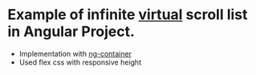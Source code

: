 # Example of infinite [virtual](https://material.angular.io/cdk/scrolling/overview) scroll list in Angular Project.
* Implementation with [ng-container](https://angular.io/api/core/ng-container) 
* Used flex css with responsive height 
